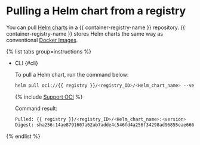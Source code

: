 # Pulling a Helm chart from a registry

You can pull [Helm charts](https://helm.sh/docs/topics/charts/) in a {{ container-registry-name }} repository. {{ container-registry-name }} stores Helm charts the same way as conventional [Docker Images](../../concepts/docker-image.md).

{% list tabs group=instructions %}

- CLI {#cli}

  To pull a Helm chart, run the command below:

  ```bash
  helm pull oci://{{ registry }}/<registry_ID>/<Helm_chart_name> --version <version>
  ```

  {% include [Support OCI](../../../_includes/managed-kubernetes/note-helm-experimental-oci.md) %}

  Command result:

  ```bash
  Pulled: {{ registry }}/<registry_ID>/<Helm_chart_name>:<version>
  Digest: sha256:14ae8791607a62ab7adde4c546fd4a256f34298ad96855eae6662f53********
  ```

{% endlist %}